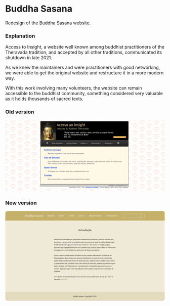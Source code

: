 # Buddha Sasana
Redesign of the Buddha Sasana website.

### Explanation
Access to Insight, a website well known among buddhist practitioners of the Theravada tradition, and accepted by all other traditions, communicated its shutdown in late 2021.

As we knew the maintainers and were practitioners with good networking, we were able to get the original website and restructure it in a more modern way.

With this work involving many volunteers, the website can remain accessible to the buddhist community, something considered very valuable as it holds thousands of sacred texts.

### Old version
<img src="old-version.png">

### New version
<img src="new-version.png">
